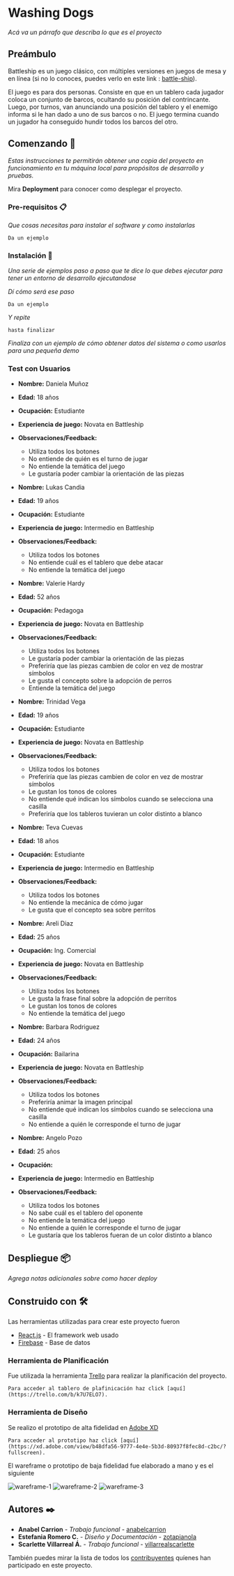 # Washing Dogs

_Acá va un párrafo que describa lo que es el proyecto_

## Preámbulo

Battleship es un juego clásico, con múltiples versiones en juegos de mesa y en línea (si no lo conoces, puedes verlo en este link : [battle-ship](https://es.wikipedia.org/wiki/Batalla_naval_(juego))).

El juego es para dos personas. Consiste en que en un tablero cada jugador coloca un conjunto de barcos, ocultando su posición del contrincante. Luego, por turnos, van anunciando una posición del tablero y el enemigo informa si le han dado a uno de sus barcos o no. El juego termina cuando un jugador ha conseguido hundir todos los barcos del otro.

## Comenzando 🚀

_Estas instrucciones te permitirán obtener una copia del proyecto en funcionamiento en tu máquina local para propósitos de desarrollo y pruebas._

Mira **Deployment** para conocer como desplegar el proyecto.


### Pre-requisitos 📋

_Que cosas necesitas para instalar el software y como instalarlas_

```
Da un ejemplo
```

### Instalación 🔧

_Una serie de ejemplos paso a paso que te dice lo que debes ejecutar para tener un entorno de desarrollo ejecutandose_

_Dí cómo será ese paso_

```
Da un ejemplo
```

_Y repite_

```
hasta finalizar
```

_Finaliza con un ejemplo de cómo obtener datos del sistema o como usarlos para una pequeña demo_

### Test con Usuarios

-   **Nombre:**  Daniela Muñoz
-   **Edad:**  18 años
-   **Ocupación:**  Estudiante
-   **Experiencia de juego:**  Novata en Battleship
-   **Observaciones/Feedback:**
    -  Utiliza todos los botones
    - No entiende de quién es el turno de jugar
    - No entiende la temática del juego
    - Le gustaría poder cambiar la orientación de las piezas

-   **Nombre:**  Lukas Candia
-   **Edad:**  19 años
-   **Ocupación:**  Estudiante
-   **Experiencia de juego:**  Intermedio en Battleship
-   **Observaciones/Feedback:**
    -  Utiliza todos los botones
    - No entiende cuál es el tablero que debe atacar
    - No entiende la temática del juego
    
-   **Nombre:**  Valerie Hardy
-   **Edad:**  52 años
-   **Ocupación:**  Pedagoga
-   **Experiencia de juego:**  Novata en Battleship
-   **Observaciones/Feedback:**
    -  Utiliza todos los botones
    - Le gustaría poder cambiar la orientación de las piezas
    - Preferiría que las piezas cambien de color en vez de mostrar símbolos
    - Le gusta el concepto sobre la adopción de perros
    - Entiende la temática del juego

-   **Nombre:**  Trinidad Vega
-   **Edad:**  19 años
-   **Ocupación:** Estudiante
-   **Experiencia de juego:**  Novata en Battleship
-   **Observaciones/Feedback:**
    -  Utiliza todos los botones
    - Preferiría que las piezas cambien de color en vez de mostrar símbolos
    - Le gustan los tonos de colores
    - No entiende qué indican los símbolos cuando se selecciona una casilla
    - Preferiría que los tableros tuvieran un color distinto a blanco

-   **Nombre:** Teva Cuevas
-   **Edad:**  18 años
-   **Ocupación:** Estudiante
-   **Experiencia de juego:**  Intermedio en Battleship
-   **Observaciones/Feedback:**
    -  Utiliza todos los botones
    - No entiende la mecánica de cómo jugar
    - Le gusta que el concepto sea sobre perritos

-   **Nombre:**  Areli Diaz
-   **Edad:**  25 años
-   **Ocupación:** Ing. Comercial
-   **Experiencia de juego:**  Novata en Battleship
-   **Observaciones/Feedback:**
    -  Utiliza todos los botones
    - Le gusta la frase final sobre la adopción de perritos
    - Le gustan los tonos de colores
    - No entiende la temática del juego

-   **Nombre:**  Barbara Rodriguez
-   **Edad:**  24 años
-   **Ocupación:** Bailarina
-   **Experiencia de juego:**  Novata en Battleship
-   **Observaciones/Feedback:**
    -  Utiliza todos los botones
    - Preferiría animar la imagen principal
    - No entiende qué indican los símbolos cuando se selecciona una casilla 
    - No entiende a quién le corresponde el turno de jugar

-   **Nombre:**  Angelo Pozo
-   **Edad:**  25 años
-   **Ocupación:** 
-   **Experiencia de juego:**  Intermedio en Battleship
-   **Observaciones/Feedback:**
    -  Utiliza todos los botones
    - No sabe cuál es el tablero del oponente
    - No entiende la temática del juego 
    - No entiende a quién le corresponde el turno de jugar
    - Le gustaría que los tableros fueran de un color distinto a blanco

## Despliegue 📦

_Agrega notas adicionales sobre como hacer deploy_

## Construido con 🛠️

Las herramientas utilizadas para crear este proyecto fueron

* [React.js](https://reactjs.org/) - El framework web usado
* [Firebase](https://firebase.google.com/) - Base de datos

### Herramienta de Planificación 

Fue utilizada la herramienta [Trello](https://trello.com/) para realizar la planificación del proyecto.
```
Para acceder al tablero de plafinicación haz click [aquí](https://trello.com/b/k7U7ELO7).
```

### Herramienta de Diseño

Se realizo el prototipo de alta fidelidad en [Adobe XD](https://www.adobe.com/products/xd.html)
```
Para acceder al prototipo haz click [aquí](https://xd.adobe.com/view/b48dfa56-9777-4e4e-5b3d-80937f8fec8d-c2bc/?fullscreen).
```
El wareframe o prototipo de baja fidelidad fue elaborado a mano y es el siguiente

![wareframe-1](/game/src/img/Wareframe-1.JPG)
![wareframe-2](/game/src/img/Wareframe-2.JPG)
![wareframe-3](/game/src/img/Wareframe-3.JPG)

## Autores ✒️

* **Anabel Carrion** - *Trabajo funcional* - [anabelcarrion](https://github.com/anabelcarrion)
* **Estefania Romero C.** - *Diseño y Documentación* - [zotapianola](https://github.com/Zotapianola)
* **Scarlette Villarreal Á.** - *Trabajo funcional* - [villarrealscarlette](https://github.com/VillarrealScarlette)

También puedes mirar la lista de todos los [contribuyentes](https://github.com/Zotapianola/SCL010-Battleship/graphs/contributors) quíenes han participado en este proyecto.  